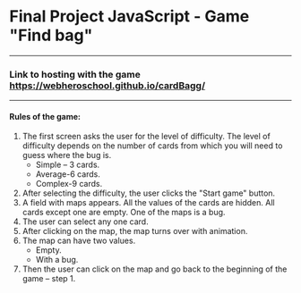 # **Final Project JavaScript - Game "Find bag"**
____

### Link to hosting with the game https://webheroschool.github.io/cardBagg/

____

#### Rules of the game:
1. The first screen asks the user for the level of difficulty. The level of difficulty depends on the number of cards from which you will need to guess where the bug is.
	* Simple – 3 cards.
	* Average-6 cards.
	* Complex-9 cards.
2. After selecting the difficulty, the user clicks the "Start game" button.
3. A field with maps appears. All the values of the cards are hidden. All cards except one are empty. One of the maps is a bug.
4. The user can select any one card.
5. After clicking on the map, the map turns over with animation.
6. The map can have two values.
	* Empty.
	* With a bug.
7. Then the user can click on the map and go back to the beginning of the game – step 1.
